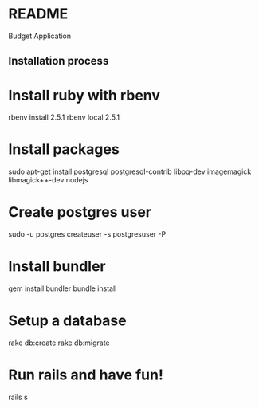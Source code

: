 # README

Budget Application

## Installation process

# Install ruby with rbenv

rbenv install 2.5.1
rbenv local 2.5.1

# Install packages
sudo apt-get install postgresql postgresql-contrib libpq-dev imagemagick libmagick++-dev nodejs

# Create postgres user
sudo -u postgres createuser -s postgresuser -P

# Install bundler
gem install bundler
bundle install

# Setup a database
rake db:create
rake db:migrate

# Run rails and have fun!

rails s
